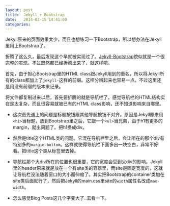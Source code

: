 ```yaml
---
layout: post
title:  Jekyll + Bootstrap
date:   2014-03-15 14:41:00
categories:
---
```


Jekyll原来的页面效果太少，而且也想练习一下Bootstrap，所以想办法在Jekyll里用上Bootstrap了。

折腾了这么久，最后发现这个早就被实现过了。[Jekyll-Bootstrap](http://jekyllbootstrap.com/)貌似就是一个很完整的实现。不过既然都已经折腾出来了，就这样吧。

首先，由于担心Bootstrap里的HTML class跟Jekyll用到的重名，所以将Jekyll所有的class都加上了`jekyll-`这样的前缀。这样分辨起来也容易一点。不过这里还是用没有前缀的版本来记录。

将文件都复制过来以后，首先要折腾的就是导航栏了。感觉导航栏的HTML结构实在是太复杂，而且很容易就被已有的HTML class影响，还不知道影响来自哪里。

* 这次首先遇上的问题是标题按钮跟其他导航按钮不对齐。原因是Jekyll原来用`<h1>`当标题，放到Bootstrap里之后，它跟一个`<ul>`当兄弟，由于h1有更多的margin，就出问题了。把h1换成div。

* 然后是title这个HTML类的问题。它混在导航栏里之后，会让所在的那个div有特别多的`margin-bottom`。这样就使得导航栏下面多出一块空白，非常不好看。把title这个类从标签里去掉。

* 导航栏那个大div所在的位置也很重要，它的宽度会受到父div的影响。Jekyll里的header原来就是放在一个有site类的容器里，而site是固定宽度的，这就让导航栏没法随着窗口的大小而伸缩了。其实把Bootstrap的container类加在site类后面就行了，然后把Jekyll的main.css里site的`width`属性名改成`max-width`。

* 怎么感觉Blog Posts这几个字变大了..去看一下。
